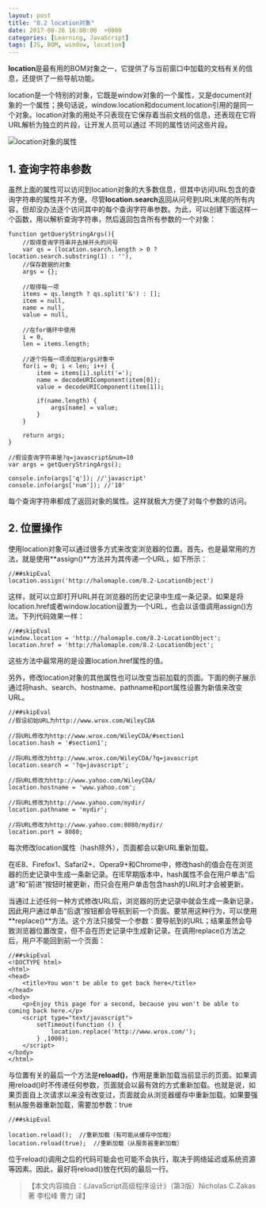 ```yaml
---
layout: post
title: "8.2 location对象"
date: 2017-08-26 16:00:00  +0800
categories: [Learning, JavaScript]
tags: [JS, BOM, window, location]
---
```


**location**是最有用的BOM对象之一，它提供了与当前窗口中加载的文档有关的信息，还提供了一些导航功能。

location是一个特别的对象，它既是window对象的一个属性，又是document对象的一个属性；换句话说，window.location和document.location引用的是同一个对象。location对象的用处不只表现在它保存着当前文档的信息，还表现在它将URL解析为独立的片段，让开发人员可以通过 不同的属性访问这些片段。

![location对象的属性](https://ws1.sinaimg.cn/large/006tNc79gy1fix7a6zphlj31060f6dh7.jpg)

## 1. 查询字符串参数

虽然上面的属性可以访问到location对象的大多数信息，但其中访问URL包含的查询字符串的属性并不方便。尽管**location.search**返回从问号到URL末尾的所有内容，但却没办法逐个访问其中的每个查询字符串参数。为此，可以创建下面这样一个函数，用以解析查询字符串，然后返回包含所有参数的一个对象：

```
function getQueryStringArgs(){
	//取得查询字符串并去掉开头的问号
	var qs = (location.search.length > 0 ? location.search.substring(1) : ''),
	//保存数据的对象
	args = {};

	//取得每一项
	items = qs.length ? qs.split('&') : [];
	item = null,
	name = null,
	value = null,

	//在for循环中使用
	i = 0,
	len = items.length;

	//逐个将每一项添加到args对象中
	for(i = 0; i < len; i++) {
		item = items[i].split('=');
		name = decodeURIComponent(item[0]);
		value = decodeURIComponent(item[1]);

		if(name.length) {
			args[name] = value;
		}
	}

	return args;
}

//假设查询字符串是?q=javascript&num=10
var args = getQueryStringArgs();

console.info(args['q']); //'javascript'
console.info(args['num']); //'10'
```

每个查询字符串都成了返回对象的属性。这样就极大方便了对每个参数的访问。

## 2. 位置操作

使用location对象可以通过很多方式来改变浏览器的位置。首先，也是最常用的方法，就是使用**assign()**方法并为其传递一个URL，如下所示：

```
//##skipEval
location.assign('http://halomaple.com/8.2-LocationObject')
```

这样，就可以立即打开URL并在浏览器的历史记录中生成一条记录。如果是将location.href或者window.location设置为一个URL，也会以该值调用assign()方法。下列代码效果一样：

```
//##skipEval
window.location = 'http://halomaple.com/8.2-LocationObject';
location.href = 'http://halomaple.com/8.2-LocationObject';
```

这些方法中最常用的是设置location.href属性的值。

另外，修改location对象的其他属性也可以改变当前加载的页面。下面的例子展示通过将hash、search、hostname、pathname和port属性设置为新值来改变URL。

```
//##skipEval
//假设初始URL为http://www.wrox.com/WileyCDA

//将URL修改为http://www.wrox.com/WileyCDA/#section1
location.hash = '#section1';

//将URL修改为http://www.wrox.com/WileyCDA/?q=javascript
location.search = '?q=javascript';

//将URL修改为http://www.yahoo.com/WileyCDA/
location.hostname = 'www.yahoo.com';

//将URL修改为http://www.yahoo.com/mydir/
location.pathname = 'mydir';

//将URL修改为http://www.yahoo.com:8080/mydir/
location.port = 8080;
```

每次修改location属性（hash除外），页面都会以新URL重新加载。

在IE8、Firefox1、Safari2+、Opera9+和Chrome中，修改hash的值会在在浏览器的历史记录中生成一条新记录。在IE早期版本中，hash属性不会在用户单击“后退”和“前进”按钮时被更新，而只会在用户单击包含hash的URL时才会被更新。

当通过上述任何一种方式修改URL后，浏览器的历史记录中就会生成一条新记录，因此用户通过单击“后退”按钮都会导航到前一个页面。要禁用这种行为，可以使用**replace()**方法。这个方法只接受一个参数：要导航到的URL；结果虽然会导致浏览器位置改变，但不会在历史记录中生成新记录。在调用replace()方法之后，用户不能回到前一个页面：

```
//##skipEval
<!DOCTYPE html>
<html>
<head>
	<title>You won't be able to get back here</title>
</head>
<body>
	<p>Enjoy this page for a second, because you won't be able to coming back here.</p>
	<script type="text/javascript">
		setTimeout(function () {
			location.replace('http://www.wrox.com/');
		} ,1000);
	</script>
</body>
</html>
```

与位置有关的最后一个方法是**reload()**，作用是重新加载当前显示的页面。如果调用reload()时不传递任何参数，页面就会以最有效的方式重新加载。也就是说，如果页面自上次请求以来没有改变过，页面就会从浏览器缓存中重新加载。如果要强制从服务器重新加载，需要加参数：true

```
//##skipEval

location.reload();	//重新加载（有可能从缓存中加载）
location.reload(true);	//重新加载（从服务器重新加载）
```

位于reload()调用之后的代码可能会也可能不会执行，取决于网络延迟或系统资源等因素。因此，最好将reload()放在代码的最后一行。


>【本文内容摘自：《JavaScript高级程序设计》（第3版）Nicholas C.Zakas 著   李松峰 曹力 译】